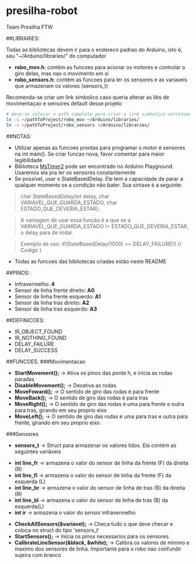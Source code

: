 # presilha-robot
Team Presilha FTW

##LIBRARIES:

Todas as bibliotecas devem ir para o endereco padrao do Arduino, isto é, seu "~/Arduino/libraries/" do computador

- **robo_mov.h**: contém as funcoes para acionar os motores e controlar o giro delas, mas nao o movimento em si
- **robo_sensors.h**: contém as funcoes para ler os sensores e as variaveis que armazenam os valores (sensors_t)

Recomenda-se criar um link simbolico caso queria alterar as libs de movimentaçao e sensores
default desse projeto

```bash
# deve-se colocar o path completo para criar o link simbolico corretamente
ln -s ~/pathToProject/robo_mov ~/Arduino/libraries/
ln -s ~/pathToProject/robo_sensors ~/Arduino/libraries/
```

##NOTAS:
- Utilizar apenas as funcoes prontas para programar o motor e sensores na int main(). Se criar funcao nova, favor comentar para maior legibilidade
- Biblioteca [MsTimer2](http://playground.arduino.cc/uploads/Main/MsTimer2.zip) pode ser encontrado no Arduino Playground. Usaremos ela pra ler os sensores constantemente
- Se possível, usar o StateBasedDelay. Ele tem a capacidade de parar a qualquer momento se a condição não bater. Sua sintaxe é a seguinte:
> char StateBasedDelay(int delay, char VARIAVEL_QUE_GUARDA_ESTADO, char ESTADO_QUE_DEVERIA_ESTAR);

> A vantagem de usar essa função é a que se a VARIAVEL_QUE_GUARDA_ESTADO != ESTADO_QUE_DEVERIA_ESTAR, o delay para de rodar.

> Exemplo de uso: if(StateBasedDelay(1000) == DELAY_FAILURE){ // Codigo }
- Todas as funcoes das bibliotecas criadas estão neste README

##PINOS:
- Infravermelho: **4**
- Sensor de linha frente direito: **A0**
- Sensor de linha frente esquerdo: **A1**
- Sensor de linha tras direito: **A2**
- Sensor de linha tras esquerdo: **A3**

##DEFINICOES:
- IR_OBJECT_FOUND
- IR_NOTHING_FOUND
- DELAY_FAILURE
- DELAY_SUCCESS

##FUNCOES:
###Movimentacao
>
- **StartMovement();** -> Ativa os pinos das ponte h, e inicia as rodas paradas
- **DisableMovement();** -> Desativa as rodas
- **MoveFoward();** -> O sentido de giro das rodas é para frente
- **MoveBack();** -> O sentido de giro das rodas é para tras
- **MoveRight();** -> O sentido de giro das rodas é uma para frente e outra para tras, girando em seu proprio eixo
- **MoveLeft();** -> O sentido de giro das rodas é uma para tras e outra para frente, girando em seu proprio eixo

###Sensores
>
- **sensors_t** -> Struct para armazenar os valores lidos. Ela contém as seguintes variáveis

>>
- **int line_fr** -> armazena o valor do sensor de linha da frente (F) da direita (R)
- **int line_fl** -> armazena o valor do sensor de linha da frente (F) da esquerda (L)
- **int line_br** -> armazena o valor do sensor de linha de tras (B) da direita (R)
- **int line_bl** -> armazena o valor do sensor de linha de tras (B) da esquerda(L)
- **int ir** -> armazena o valor do sensor infravermelho

>
- **CheckAllSensors(&variavel);** -> Checa tudo o que deve checar e coloca no struct do tipo 'sensors_t'
- **StartSensors();** -> Inicia os pinos necessarios para os sensores
- **CalibrateLineSensor(&black, &white);** -> Calibra os valores de minimo e maximo dos sensores de linha. Importante para o robo nao confundir sujeira com branco
